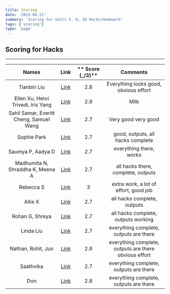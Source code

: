 ```yaml
---
title: Scoring
date: '2023-04-21'
summary: 'Scoring for Units 5, 9, 10 Hacks/Homework'
tags: ['scoring']
type: 'page'
---
```


## Scoring for Hacks

---

|                **Names**                |                                           **Link**                                           | ** Score (\_/3)** |                     **Comments**                      |
| :-------------------------------------: | :------------------------------------------------------------------------------------------: | :---------------: | :---------------------------------------------------: |
|               Tianbin Liu               |          [Link](https://tianbinliu.github.io/Fastpage/csa/2023/04/26/HWTeam2.html)           |        2.8        |         Everything looks good, obvious effort         |
|   Ellen Xu, Hetvi Trivedi, Iris Yang    | [Link](https://xu-ellen.github.io/ap-csa-fastpages/jupyter/cb/2023/04/26/lesson1-hacks.html) |        2.9        |                         Milk                          |
| Sahil Samar, Everitt Cheng, Samuel Wang |       [Link](https://ninjabreadlord.github.io/chengfastpages/2023/04/26/canCode.html)        |        2.7        |                  Very good very good                  |
|               Sophie Park               | [Link](https://calrethonofmirkwood.github.io/csablog2/jupyter/2023/04/25/CanCodeHacks.html)  |        2.7        |           good, outputs, all hacks complete           |
|            Saumya P, Aadya D            |     [Link](https://saumyapalk23.github.io/saumyafastpages/jupyter/2023/04/25/pres2.html)     |        2.7        |                everything there, works                |
|    Madhumita N, Shraddha K, Meena A     |     [Link](https://mnarayan1.github.io/csa-fastpages/jupyter/2023/04/18/lesson-one.html)     |        2.7        |          all hacks there, complete, outputs           |
|                Rebecca S                |        [Link](https://rebecca-123.github.io/blog/apr/cancode/2023/04/19/cancode.html)        |         3         |         extra work, a lot of effort, good job         |
|                 Allie X                 |             [Link](https://xiaoa0.github.io/fastpages2/2023/04/25/cancode.html)              |        2.7        |              all hacks complete, outputs              |
|             Rohan G, Shreya             |        [Link](https://shreya-ahujaa.github.io/fastpages/2023/04/25/cancodehacks.html)        |        2.7        |          all hacks complete, outputs working          |
|                Linda Liu                |       [Link](https://lindaliu1202.github.io/lindaliu_blog/2023/04/26/unit5&9&10.html)        |        2.7        |        everything complete, outputs are there         |
|           Nathan, Rohit, Jun            |        [Link](https://rohitd3.github.io/rohitfastpages/java/2023/04/26/labhacks.html)        |        2.8        | everything complete, outputs are there obvious effort |
|                Saathvika                |                                           [Link]()                                           |        2.7        |        everything complete, outputs are there         |
|                   Don                   |                                           [Link]()                                           |        2.8        |        everything complete, outputs are there         |
